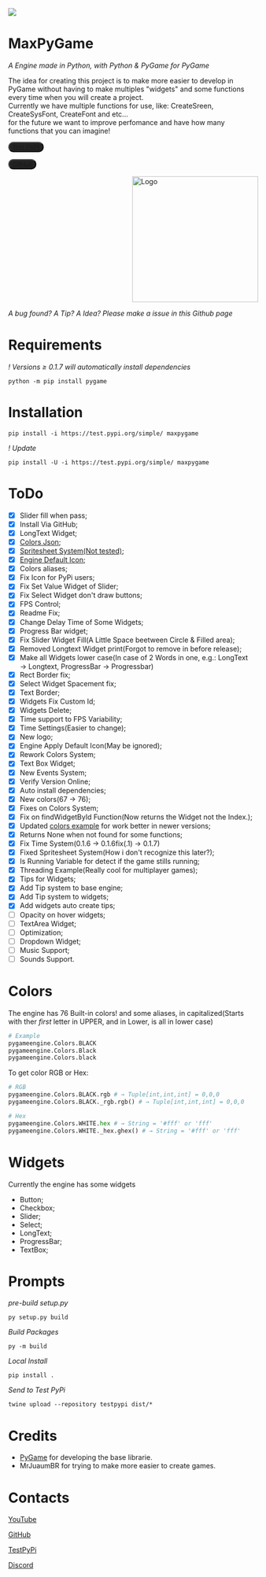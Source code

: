 
<link rel="stylesheet" href="https://cdn.jsdelivr.net/npm/bootstrap-icons@1.11.3/font/bootstrap-icons.min.css">

<img src="https://img.shields.io/github/v/release/MrJuaumBR/maxpygame">

# MaxPyGame

*A Engine made in Python, with Python & PyGame for PyGame*

The idea for creating this project is to make more easier to develop in PyGame without having to make multiples "widgets" and some functions every time when you will create a project.<br>
Currently we have multiple functions for use, like: CreateSreen, CreateSysFont, CreateFont and etc...<br>
for the future we want to improve perfomance and have how many functions that you can imagine!<br>

<button style="background-color: #232323; color: #C7C1C1; border-radius: 10px">[<i class="bi bi-window"></i> Test PyPi](https://test.pypi.org/project/maxpygame/)</button>

<button style="background-color: #232323; color: #C7C1C1; border-radius: 10px">[<i class="bi bi-window"></i> GitHub](https://github.com/MrJuaumBR/maxpygame)</button>

[<img src="https://raw.githubusercontent.com/MrJuaumBR/maxpygame/main/engine-icon.png" id="icon" width="256px" height="256px" style="margin-left: 50%; margin-right: 50%;" alt="Logo" title="Logo">](https://raw.githubusercontent.com/MrJuaumBR/maxpygame/main/engine-icon.png)

*A bug found? A Tip? A Idea? Please make a issue in this Github page*

# Requirements
*! Versions ≥ 0.1.7 will automatically install dependencies*
```shell
python -m pip install pygame
```

# Installation
```shell
pip install -i https://test.pypi.org/simple/ maxpygame
```
*! Update*
```shell
pip install -U -i https://test.pypi.org/simple/ maxpygame
```

# ToDo
- [x] Slider fill when pass;
- [x] Install Via GitHub;
- [x] LongText Widget;
- [x] [Colors Json](https://mrjuaumbr.github.io/data/colors.json);
- [x] [Spritesheet System(Not tested)](https://www.pygame.org/wiki/Spritesheet);
- [x] [Engine Default Icon](#icon);
- [x] Colors aliases;
- [x] Fix Icon for PyPi users;
- [x] Fix Set Value Widget of Slider;
- [x] Fix Select Widget don't draw buttons;
- [x] FPS Control;
- [x] Readme Fix;
- [x] Change Delay Time of Some Widgets;
- [x] Progress Bar widget;
- [x] Fix Slider Widget Fill(A Little Space beetween Circle & Filled area);
- [x] Removed Longtext Widget print(Forgot to remove in before release);
- [x] Make all Widgets lower case(In case of 2 Words in one, e.g.: LongText → Longtext, ProgressBar → Progressbar)
- [x] Rect Border fix;
- [x] Select Widget Spacement fix;
- [x] Text Border;
- [x] Widgets Fix Custom Id;
- [x] Widgets Delete;
- [x] Time support to FPS Variability;
- [x] Time Settings(Easier to change);
- [x] New logo;
- [x] Engine Apply Default Icon(May be ignored);
- [x] Rework Colors System;
- [x] Text Box Widget;
- [x] New Events System;
- [x] Verify Version Online;
- [x] Auto install dependencies;
- [x] New colors(67 → 76);
- [x] Fixes on Colors System;
- [x] Fix on findWidgetById Function(Now returns the Widget not the Index.);
- [x] Updated [colors example](./examples/colors.py) for work better in newer versions;
- [x] Returns None when not found for some functions;
- [x] Fix Time System(0.1.6 → 0.1.6fix(.1) → 0.1.7)
- [x] Fixed Spritesheet System(How i don't recognize this later?);
- [x] Is Running Variable for detect if the game stills running;
- [x] Threading Example(Really cool for multiplayer games);
- [x] Tips for Widgets;
- [x] Add Tip system to base engine;
- [x] Add Tip system to widgets;
- [x] Add widgets auto create tips;
- [ ] Opacity on hover widgets;
- [ ] TextArea Widget;
- [ ] Optimization;
- [ ] Dropdown Widget;
- [ ] Music Support;
- [ ] Sounds Support.

# Colors
The engine has 76 Built-in colors!
and some aliases, in capitalized(Starts with ther *first* letter in UPPER, and in Lower, is all in lower case)
```py
# Example
pygameengine.Colors.BLACK
pygameengine.Colors.Black
pygameengine.Colors.black
```
To get color RGB or Hex:

```py
# RGB
pygameengine.Colors.BLACK.rgb # → Tuple[int,int,int] = 0,0,0
pygameengine.Colors.BLACK._rgb.rgb() # → Tuple[int,int,int] = 0,0,0

# Hex
pygameengine.Colors.WHITE.hex # → String = '#fff' or 'fff'
pygameengine.Colors.WHITE._hex.ghex() # → String = '#fff' or 'fff'
```

# Widgets
Currently the engine has some widgets
- Button;
- Checkbox;
- Slider;
- Select;
- LongText;
- ProgressBar;
- TextBox;

# Prompts
*pre-build setup.py*
```shell
py setup.py build
```
*Build Packages*
```shell
py -m build
```
*Local Install*
```shell
pip install .
```
*Send to Test PyPi*
```shell
twine upload --repository testpypi dist/*
```

# Credits
- [PyGame](https://www.pygame.org/news) for developing the base librarie.
- MrJuaumBR for trying to make more easier to create games.

# Contacts
[YouTube](https://www.youtube.com/@mrjuaumbr)

[GitHub](https://github.com/MrJuaumBR)

[TestPyPi](https://test.pypi.org/user/MrJuaumBR/)

[Discord](https://discord.gg/fb84sHDX7R)